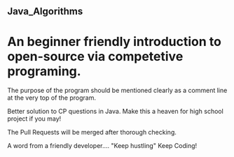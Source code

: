 ## Java_Algorithms

# An beginner friendly introduction to open-source via competetive programing.

The purpose of the program should be mentioned clearly as a comment line at the very top of the program.

Better solution to CP questions in Java.
Make this a heaven for high school project if you may!

The Pull Requests will be merged after thorough checking.

A word from a friendly developer.... "Keep hustling"
Keep Coding!
